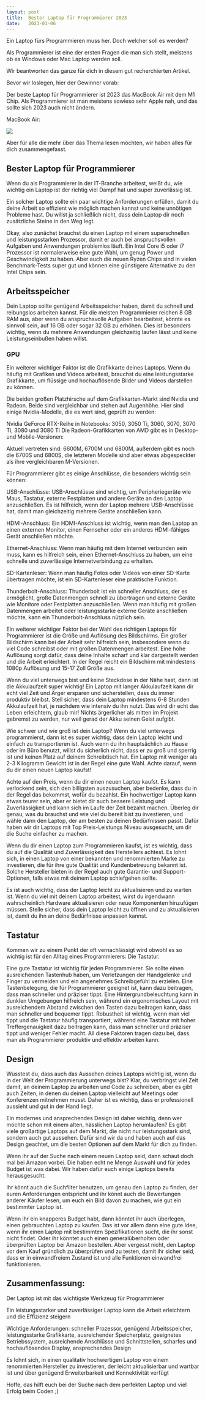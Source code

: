 ```yaml
---
layout: post
title:  Bester Laptop für Programmierer 2023
date:   2023-01-06
---
```


Ein Laptop fürs Programmieren muss her. Doch welcher soll es werden?

Als Programmierer ist eine der ersten Fragen die man sich stellt, meistens ob es Windows oder Mac Laptop werden soll.

Wir beantworten das ganze für dich in diesem gut recherchierten Artikel.

Bevor wir loslegen, hier der Gewinner vorab:

Der beste Laptop für Programmierer ist 2023 das MacBook Air mit dem M1 Chip. Als Programmierer ist man meistens sowieso sehr Apple nah, und das sollte sich 2023 auch nicht ändern.

<span>MacBook Air:</span>

<a href="https://www.amazon.de/2022-Apple-MacBook-Laptop-Chip/dp/B0B3BMTSKT?__mk_de_DE=%C3%85M%C3%85%C5%BD%C3%95%C3%91&amp;crid=7VNNII54NDMD&amp;keywords=macbook%2Bair&amp;qid=1673093818&amp;sprefix=macbook%2Bai%2Caps%2C117&amp;sr=8-1-spons&amp;sp_csd=d2lkZ2V0TmFtZT1zcF9hdGY&amp;th=1&amp;linkCode=li2&amp;tag=marocshaolin-21&amp;linkId=c2c69f95020207dc9f8d8987407ebf3e&amp;language=de_DE&amp;ref_=as_li_ss_il" target="_blank"><img border="0" src="//ws-eu.amazon-adsystem.com/widgets/q?_encoding=UTF8&amp;ASIN=B0B3BMTSKT&amp;Format=_SL160_&amp;ID=AsinImage&amp;MarketPlace=DE&amp;ServiceVersion=20070822&amp;WS=1&amp;tag=marocshaolin-21&amp;language=de_DE"></a>
<br>


Aber für alle die mehr über das Thema lesen möchten, wir haben alles für dich zusammengefasst.

## Bester Laptop für Programmierer


Wenn du als Programmierer in der IT-Branche arbeitest, weißt du, wie wichtig ein Laptop ist der richtig viel Dampf hat und super zuverlässig ist. 

Ein solcher Laptop sollte ein paar wichtige Anforderungen erfüllen, damit du deine Arbeit so effizient wie möglich machen kannst und keine unnötigen Probleme hast. Du willst ja schließlich nicht, dass dein Laptop dir noch zusätzliche Steine in den Weg legt.

Okay, also zunächst brauchst du einen Laptop mit einem superschnellen und leistungsstarken Prozessor, damit er auch bei anspruchsvollen Aufgaben und Anwendungen problemlos läuft. Ein Intel Core i5 oder i7 Prozessor ist normalerweise eine gute Wahl, um genug Power und Geschwindigkeit zu haben. Aber auch die neuen Ryzen Chips sind in vielen Benchmark-Tests super gut und können eine günstigere Alternative zu den Intel Chips sein.


## Arbeitsspeicher

Dein Laptop sollte genügend Arbeitsspeicher haben, damit du schnell und reibungslos arbeiten kannst. Für die meisten Programmierer reichen 8 GB RAM aus, aber wenn du anspruchsvolle Aufgaben bearbeitest, könnte es sinnvoll sein, auf 16 GB oder sogar 32 GB zu erhöhen. Dies ist besonders wichtig, wenn du mehrere Anwendungen gleichzeitig laufen lässt und keine Leistungseinbußen haben willst.

### GPU

Ein weiterer wichtiger Faktor ist die Grafikkarte deines Laptops. Wenn du häufig mit Grafiken und Videos arbeitest, brauchst du eine leistungsstarke Grafikkarte, um flüssige und hochauflösende Bilder und Videos darstellen zu können.

Die beiden großen Platzhirsche auf dem Grafikkarten-Markt sind Nvidia und Radeon. Beide sind vergleichbar und stehen auf Augenhöhe. Hier sind einige Nvidia-Modelle, die es wert sind, geprüft zu werden:

Nvidia GeForce RTX-Reihe in Notebooks: 3050, 3050 Ti, 3060, 3070, 3070 Ti, 3080 und 3080 Ti
Die Radeon-Grafikkarten von AMD gibt es in Desktop- und Mobile-Versionen:

Aktuell vertreten sind: 6600M, 6700M und 6800M, außerdem gibt es noch die 6700S und 6800S, die letzteren Modelle sind aber etwas abgespeckter als ihre vergleichbaren M-Versionen.

Für Programmierer gibt es einige Anschlüsse, die besonders wichtig sein können:

USB-Anschlüsse: USB-Anschlüsse sind wichtig, um Peripheriegeräte wie Maus, Tastatur, externe Festplatten und andere Geräte an den Laptop anzuschließen. Es ist hilfreich, wenn der Laptop mehrere USB-Anschlüsse hat, damit man gleichzeitig mehrere Geräte anschließen kann.

HDMI-Anschluss: Ein HDMI-Anschluss ist wichtig, wenn man den Laptop an einen externen Monitor, einen Fernseher oder ein anderes HDMI-fähiges Gerät anschließen möchte.

Ethernet-Anschluss: Wenn man häufig mit dem Internet verbunden sein muss, kann es hilfreich sein, einen Ethernet-Anschluss zu haben, um eine schnelle und zuverlässige Internetverbindung zu erhalten.

SD-Kartenleser: Wenn man häufig Fotos oder Videos von einer SD-Karte übertragen möchte, ist ein SD-Kartenleser eine praktische Funktion.

Thunderbolt-Anschluss: Thunderbolt ist ein schneller Anschluss, der es ermöglicht, große Datenmengen schnell zu übertragen und externe Geräte wie Monitore oder Festplatten anzuschließen. Wenn man häufig mit großen Datenmengen arbeitet oder leistungsstarke externe Geräte anschließen möchte, kann ein Thunderbolt-Anschluss nützlich sein.


Ein weiterer wichtiger Faktor bei der Wahl des richtigen Laptops für Programmierer ist die Größe und Auflösung des Bildschirms. Ein großer Bildschirm kann bei der Arbeit sehr hilfreich sein, insbesondere wenn du viel Code schreibst oder mit großen Datenmengen arbeitest. Eine hohe Auflösung sorgt dafür, dass deine Inhalte scharf und klar dargestellt werden und die Arbeit erleichtert. In der Regel reicht ein Bildschirm mit mindestens 1080p Auflösung und 15-17 Zoll Größe aus.

Wenn du viel unterwegs bist und keine Steckdose in der Nähe hast, dann ist die Akkulaufzeit super wichtig! Ein Laptop mit langer Akkulaufzeit kann dir echt viel Zeit und Ärger ersparen und sicherstellen, dass du immer produktiv bleibst. Stell sicher, dass dein Laptop mindestens 6-8 Stunden Akkulaufzeit hat, je nachdem wie intensiv du ihn nutzt. Das wird dir echt das Leben erleichtern, glaub mir! Nichts ärgerlicher als mitten im Projekt gebremst zu werden, nur weil gerad der Akku seinen Geist aufgibt.

Wie schwer und wie groß ist dein Laptop? Wenn du viel unterwegs programmierst, dann ist es super wichtig, dass dein Laptop leicht und einfach zu transportieren ist. Auch wenn du ihn hauptsächlich zu Hause oder im Büro benutzt, willst du sicherlich nicht, dass er zu groß und sperrig ist und keinen Platz auf deinem Schreibtisch hat. Ein Laptop mit weniger als 2-3 Kilogramm Gewicht  ist in der Regel eine gute Wahl. Achte darauf, wenn du dir einen neuen Laptop kaufst!

Achte auf den Preis, wenn du dir einen neuen Laptop kaufst. Es kann verlockend sein, sich den billigsten auszusuchen, aber bedenke, dass du in der Regel das bekommst, wofür du bezahlst. Ein hochwertiger Laptop kann etwas teurer sein, aber er bietet dir auch bessere Leistung und Zuverlässigkeit und kann sich im Laufe der Zeit bezahlt machen. Überleg dir genau, was du brauchst und wie viel du bereit bist zu investieren, und wähle dann den Laptop, der am besten zu deinen Bedürfnissen passt. Dafür haben wir dir Laptops mit Top Preis-Leistungs Niveau ausgesucht, um dir die Suche einfacher zu machen.


Wenn du dir einen Laptop zum Programmieren kaufst, ist es wichtig, dass du auf die Qualität und Zuverlässigkeit des Herstellers achtest. Es lohnt sich, in einen Laptop von einer bekannten und renommierten Marke zu investieren, die für ihre gute Qualität und Kundenbetreuung bekannt ist. Solche Hersteller bieten in der Regel auch gute Garantie- und Support-Optionen, falls etwas mit deinem Laptop schiefgehen sollte.

Es ist auch wichtig, dass der Laptop leicht zu aktualisieren und zu warten ist. Wenn du viel mit deinem Laptop arbeitest, wirst du irgendwann wahrscheinlich Hardware aktualisieren oder neue Komponenten hinzufügen müssen. Stelle sicher, dass dein Laptop leicht zu öffnen und zu aktualisieren ist, damit du ihn an deine Bedürfnisse anpassen kannst.


## Tastatur
Kommen wir zu einem Punkt der oft vernachlässigt wird obwohl es so wichtig ist für den Alltag eines Programmierers: Die Tastatur. 

Eine gute Tastatur ist wichtig für jeden Programmierer. Sie sollte einen ausreichenden Tastenhub haben, um Verletzungen der Handgelenke und Finger zu vermeiden und ein angenehmes Schreibgefühl zu erzielen. Eine Tastenbelegung, die für Programmierer geeignet ist, kann dazu beitragen, dass man schneller und präziser tippt. Eine Hintergrundbeleuchtung kann in dunklen Umgebungen hilfreich sein, während ein ergonomisches Layout mit ausreichendem Abstand zwischen den Tasten dazu beitragen kann, dass man schneller und bequemer tippt. Robustheit ist wichtig, wenn man viel tippt und die Tastatur häufig transportiert, während eine Tastatur mit hoher Treffergenauigkeit dazu beitragen kann, dass man schneller und präziser tippt und weniger Fehler macht. All diese Faktoren tragen dazu bei, dass man als Programmierer produktiv und effektiv arbeiten kann.

## Design
Wusstest du, dass auch das Aussehen deines Laptops wichtig ist, wenn du in der Welt der Programmierung unterwegs bist? Klar, du verbringst viel Zeit damit, an deinem Laptop zu arbeiten und Code zu schreiben, aber es gibt auch Zeiten, in denen du deinen Laptop vielleicht auf Meetings oder Konferenzen mitnehmen musst. Daher ist es wichtig, dass er professionell aussieht und gut in der Hand liegt.

Ein modernes und ansprechendes Design ist daher wichtig, denn wer möchte schon mit einem alten, hässlichen Laptop herumlaufen? Es gibt viele großartige Laptops auf dem Markt, die nicht nur leistungsstark sind, sondern auch gut aussehen. Dafür sind wir da und haben auch auf das Design geachtet, um die besten Optionen auf dem Markt für dich zu finden.

Wenn ihr auf der Suche nach einem neuen Laptop seid, dann schaut doch mal bei Amazon vorbei. Die haben echt ne Menge Auswahl und für jedes Budget ist was dabei. Wir haben dafür euch einige Laptops bereits  herausgesucht.

Ihr könnt auch die Suchfilter benutzen, um genau den Laptop zu finden, der euren Anforderungen entspricht und ihr könnt auch die Bewertungen anderer Käufer lesen, um euch ein Bild davon zu machen, wie gut ein bestimmter Laptop ist. 

Wenn ihr ein knapperes Budget habt, dann könntet ihr auch überlegen, einen gebrauchten Laptop zu kaufen. Das ist vor allem dann eine gute Idee, wenn ihr einen Laptop mit bestimmten Spezifikationen sucht, die ihr sonst nicht findet. Oder ihr könntet auch einen generalüberholten oder überprüften Laptop bei Amazon bestellen. Aber vergesst nicht, den Laptop vor dem Kauf gründlich zu überprüfen und zu testen, damit ihr sicher seid, dass er in einwandfreiem Zustand ist und alle Funktionen einwandfrei funktionieren.

## Zusammenfassung: 

Der Laptop ist mit das wichtigste Werkzeug für Programmierer

Ein leistungsstarker und zuverlässiger Laptop kann die Arbeit erleichtern und die Effizienz steigern

Wichtige Anforderungen: schneller Prozessor, genügend Arbeitsspeicher, leistungsstarke Grafikkarte, ausreichender Speicherplatz, geeignetes Betriebssystem, ausreichende Anschlüsse und Schnittstellen, scharfes und hochauflösendes Display, ansprechendes Design

Es lohnt sich, in einen qualitativ hochwertigen Laptop von einem renommierten Hersteller zu investieren, der leicht aktualisierbar und wartbar ist und über genügend Erweiterbarkeit und Konnektivität verfügt

Hoffe, das hilft euch bei der Suche nach dem perfekten Laptop und viel Erfolg beim Coden ;)